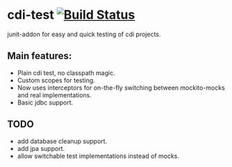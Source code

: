 cdi-test [![Build Status](https://travis-ci.org/guhilling/cdi-test.svg?branch=master)](https://travis-ci.org/guhilling/cdi-test)
========

junit-addon for easy and quick testing of cdi projects.

## Main features:

* Plain cdi test, no classpath magic.
* Custom scopes for testing.
* Now uses interceptors for on-the-fly switching between mockito-mocks and real implementations.
* Basic jdbc support.

## TODO

* add database cleanup support.
* add jpa support.
* allow switchable test implementations instead of mocks.